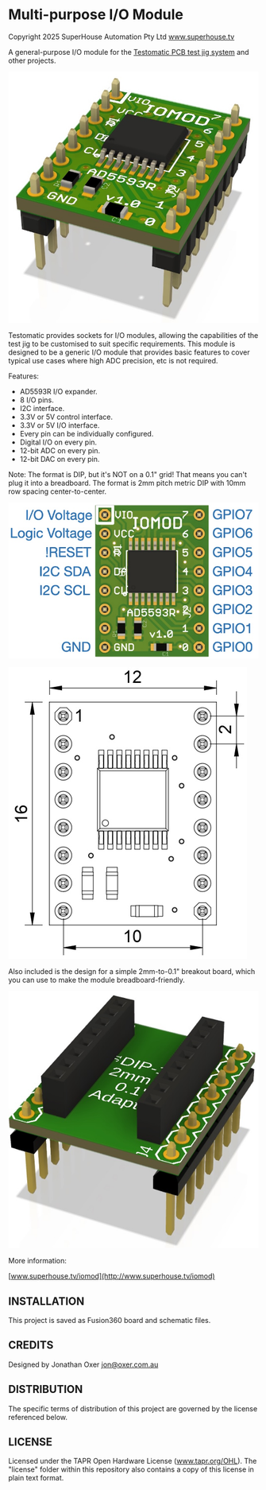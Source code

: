 Multi-purpose I/O Module
========================

Copyright 2025 SuperHouse Automation Pty Ltd  www.superhouse.tv

A general-purpose I/O module for the [Testomatic PCB test jig system](https://github.com/superhouse/testomatic)
and other projects.

![IO Mod](Images/IOMOD-v1_0-oblique.jpeg)

Testomatic provides sockets for I/O modules, allowing the capabilities
of the test jig to be customised to suit specific requirements. This
module is designed to be a generic I/O module that provides basic
features to cover typical use cases where high ADC precision, etc is
not required.

Features:

 * AD5593R I/O expander.
 * 8 I/O pins.
 * I2C interface.
 * 3.3V or 5V control interface.
 * 3.3V or 5V I/O interface.
 * Every pin can be individually configured.
 * Digital I/O on every pin.
 * 12-bit ADC on every pin.
 * 12-bit DAC on every pin.

Note: The format is DIP, but it's NOT on a 0.1" grid! That means you
can't plug it into a breadboard. The format is 2mm pitch metric DIP with
10mm row spacing center-to-center.

![IO Mod Pinout](Images/IOMOD-v1_0-pinout.jpeg)

![IO Mod Dimensions](Images/IOMOD-v1_0-dimensions.jpeg)

Also included is the design for a simple 2mm-to-0.1" breakout board, which
you can use to make the module breadboard-friendly.

![2mm to 0.1" breakout](Images/DIP-adapter.jpg)

More information:

  [www.superhouse.tv/iomod](http://www.superhouse.tv/iomod)

INSTALLATION
------------
This project is saved as Fusion360 board and schematic files.

CREDITS
-------
Designed by Jonathan Oxer jon@oxer.com.au


DISTRIBUTION
------------
The specific terms of distribution of this project are governed by the
license referenced below.


LICENSE
-------
Licensed under the TAPR Open Hardware License (www.tapr.org/OHL).
The "license" folder within this repository also contains a copy of
this license in plain text format.
